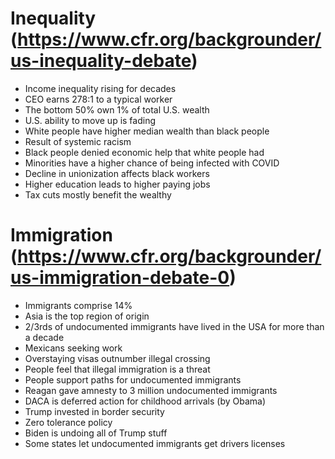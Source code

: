 # Inequality (https://www.cfr.org/backgrounder/us-inequality-debate)
- Income inequality rising for decades
- CEO earns 278:1 to a typical worker
- The bottom 50% own 1% of total U.S. wealth
- U.S. ability to move up is fading
- White people have higher median wealth than black people
- Result of systemic racism
- Black people denied economic help that white people had
- Minorities have a higher chance of being infected with COVID
- Decline in unionization affects black workers
- Higher education leads to higher paying jobs
- Tax cuts mostly benefit the wealthy

# Immigration (https://www.cfr.org/backgrounder/us-immigration-debate-0)
- Immigrants comprise 14%
- Asia is the top region of origin
- 2/3rds of undocumented immigrants have lived in the USA for more than a decade
- Mexicans seeking work
- Overstaying visas outnumber illegal crossing
- People feel that illegal immigration is a threat
- People support paths for undocumented immigrants
- Reagan gave amnesty to 3 million undocumented immigrants
- DACA is deferred action for childhood arrivals (by Obama)
- Trump invested in border security
- Zero tolerance policy
- Biden is undoing all of Trump stuff
- Some states let undocumented immigrants get drivers licenses